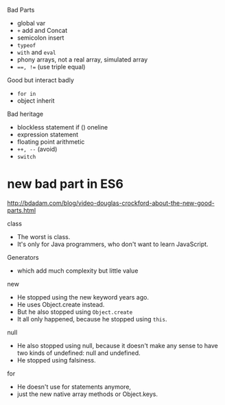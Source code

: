 Bad Parts
- global var
- `+` add and Concat
- semicolon insert
- `typeof`
- `with` and `eval`
- phony arrays, not a real array, simulated array
- `==, !=` (use triple equal)

Good but interact badly
- `for in`
- object inherit

Bad heritage
- blockless statement if () oneline
- expression statement
- floating point arithmetic
- `++, --` (avoid)
- `switch` 



# new bad part in ES6
http://bdadam.com/blog/video-douglas-crockford-about-the-new-good-parts.html

class
- The worst is class. 
- It's only for Java programmers, who don't want to learn JavaScript. 

Generators 
- which add much complexity but little value


new
- He stopped using the new keyword years ago. 
- He uses Object.create instead.
- But he also stopped using `Object.create`
- It all only happened, because he stopped using `this`. 

null
- He also stopped using null, because it doesn't make any sense to have two kinds of undefined: null and undefined.
- He stopped using falsiness.

for
- He doesn't use for statements anymore, 
- just the new native array methods or Object.keys.